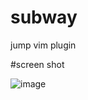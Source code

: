 subway
======

jump vim plugin

#screen shot

![image](https://dl.dropboxusercontent.com/u/45602523/subway.gif)
